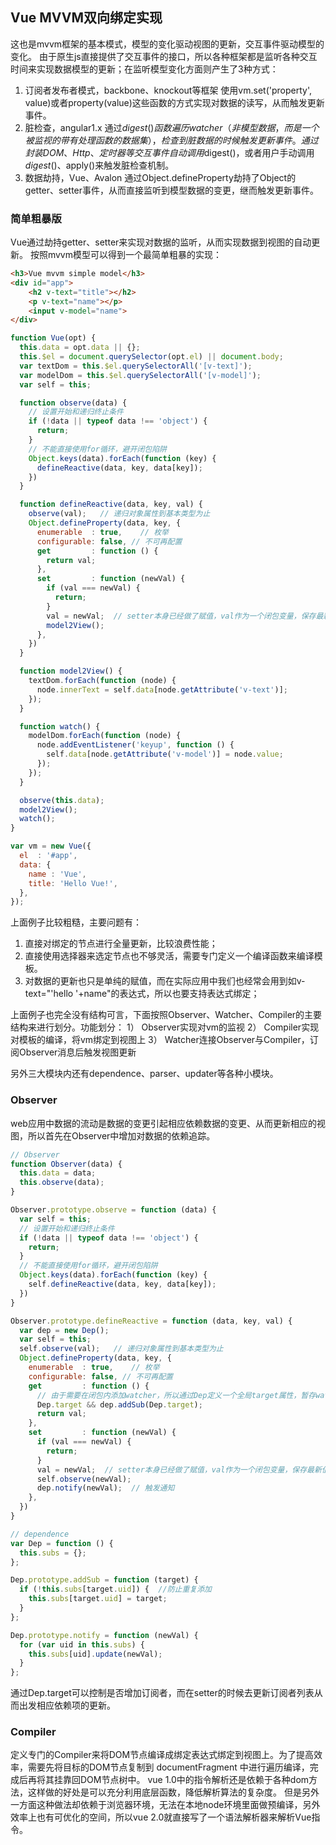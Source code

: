 ## Vue MVVM双向绑定实现

这也是mvvm框架的基本模式，模型的变化驱动视图的更新，交互事件驱动模型的变化。
由于原生js直接提供了交互事件的接口，所以各种框架都是监听各种交互时间来实现数据模型的更新；在监听模型变化方面则产生了3种方式：
1) 订阅者发布者模式，backbone、knockout等框架
   使用vm.set('property', value)或者property(value)这些函数的方式实现对数据的读写，从而触发更新事件。
2) 脏检查，angular1.x
   通过$digest()函数遍历watcher（非模型数据，而是一个被监视的带有处理函数的数据集），检查到脏数据的时候触发更新事件。
   通过封装DOM、Http、定时器等交互事件自动调用$digest()，或者用户手动调用$digest()、$apply()来触发脏检查机制。
3) 数据劫持，Vue、Avalon
   通过Object.defineProperty劫持了Object的getter、setter事件，从而直接监听到模型数据的变更，继而触发更新事件。

### 简单粗暴版

Vue通过劫持getter、setter来实现对数据的监听，从而实现数据到视图的自动更新。
按照mvvm模型可以得到一个最简单粗暴的实现：

```html
<h3>Vue mvvm simple model</h3>
<div id="app">
    <h2 v-text="title"></h2>
    <p v-text="name"></p>
    <input v-model="name">
</div>
```

```javascript
function Vue(opt) {
  this.data = opt.data || {};
  this.$el = document.querySelector(opt.el) || document.body;
  var textDom = this.$el.querySelectorAll('[v-text]');
  var modelDom = this.$el.querySelectorAll('[v-model]');
  var self = this;

  function observe(data) {
    // 设置开始和递归终止条件
    if (!data || typeof data !== 'object') {
      return;
    }
    // 不能直接使用for循环，避开闭包陷阱
    Object.keys(data).forEach(function (key) {
      defineReactive(data, key, data[key]);
    })
  }

  function defineReactive(data, key, val) {
    observe(val);   // 递归对象属性到基本类型为止
    Object.defineProperty(data, key, {
      enumerable  : true,    // 枚举
      configurable: false, // 不可再配置
      get         : function () {
        return val;
      },
      set         : function (newVal) {
        if (val === newVal) {
          return;
        }
        val = newVal;  // setter本身已经做了赋值，val作为一个闭包变量，保存最新值
        model2View();
      },
    })
  }

  function model2View() {
    textDom.forEach(function (node) {
      node.innerText = self.data[node.getAttribute('v-text')];
    });
  }

  function watch() {
    modelDom.forEach(function (node) {
      node.addEventListener('keyup', function () {
        self.data[node.getAttribute('v-model')] = node.value;
      });
    });
  }

  observe(this.data);
  model2View();
  watch();
}

var vm = new Vue({
  el  : '#app',
  data: {
    name : 'Vue',
    title: 'Hello Vue!',
  },
});
```

上面例子比较粗糙，主要问题有：
1) 直接对绑定的节点进行全量更新，比较浪费性能；
2) 直接使用选择器来选定节点也不够灵活，需要专门定义一个编译函数来编译模板。
3) 对数据的更新也只是单纯的赋值，而在实际应用中我们也经常会用到如v-text="'hello '+name"的表达式，所以也要支持表达式绑定；

上面例子也完全没有结构可言，下面按照Observer、Watcher、Compiler的主要结构来进行划分。功能划分：
1） Observer实现对vm的监视
2） Compiler实现对模板的编译，将vm绑定到视图上
3） Watcher连接Observer与Compiler，订阅Observer消息后触发视图更新

另外三大模块内还有dependence、parser、updater等各种小模块。

### Observer

web应用中数据的流动是数据的变更引起相应依赖数据的变更、从而更新相应的视图，所以首先在Observer中增加对数据的依赖追踪。

```javascript
// Observer
function Observer(data) {
  this.data = data;
  this.observe(data);
}

Observer.prototype.observe = function (data) {
  var self = this;
  // 设置开始和递归终止条件
  if (!data || typeof data !== 'object') {
    return;
  }
  // 不能直接使用for循环，避开闭包陷阱
  Object.keys(data).forEach(function (key) {
    self.defineReactive(data, key, data[key]);
  })
}

Observer.prototype.defineReactive = function (data, key, val) {
  var dep = new Dep();
  var self = this;
  self.observe(val);   // 递归对象属性到基本类型为止
  Object.defineProperty(data, key, {
    enumerable  : true,    // 枚举
    configurable: false, // 不可再配置
    get         : function () {
      // 由于需要在闭包内添加watcher，所以通过Dep定义一个全局target属性，暂存watcher, 添加完移除
      Dep.target && dep.addSub(Dep.target);
      return val;
    },
    set         : function (newVal) {
      if (val === newVal) {
        return;
      }
      val = newVal;  // setter本身已经做了赋值，val作为一个闭包变量，保存最新值
      self.observe(newVal);
      dep.notify(newVal);  // 触发通知
    },
  })
}

// dependence
var Dep = function () {
  this.subs = {};
};

Dep.prototype.addSub = function (target) {
  if (!this.subs[target.uid]) {  //防止重复添加
    this.subs[target.uid] = target;
  }
};

Dep.prototype.notify = function (newVal) {
  for (var uid in this.subs) {
    this.subs[uid].update(newVal);
  }
};
```

通过Dep.target可以控制是否增加订阅者，而在setter的时候去更新订阅者列表从而出发相应依赖项的更新。

### Compiler

定义专门的Compiler来将DOM节点编译成绑定表达式绑定到视图上。为了提高效率，需要先将目标的DOM节点复制到 documentFragment 中进行遍历编译，完成后再将其挂靠回DOM节点树中。
vue 1.0中的指令解析还是依赖于各种dom方法，这样做的好处是可以充分利用底层函数，降低解析算法的复杂度。
但是另外一方面这种做法却依赖于浏览器环境，无法在本地node环境里面做预编译，另外效率上也有可优化的空间，所以vue 2.0就直接写了一个语法解析器来解析Vue指令。











